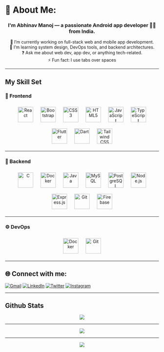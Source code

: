 # 💫 About Me:
### <div align="center">I'm Abhinav Manoj — a passionate Android app developer 👨‍💻 from India.</div>  
  

 <div align="center">🔭 I’m currently working on full-stack web and mobile app development.</div>  
  

 <div align="center">🌱 I’m learning system design, DevOps tools, and backend architectures.</div>  
  

 <div align="center">❓ Ask me about web dev, app dev, or anything tech-related.</div>  
  

 <div align="center">⚡ Fun fact: I use tabs over spaces</div>   

---

## My Skill Set

### 🚀 Frontend
<div align="center">
  <img src="https://profilinator.rishav.dev/skills-assets/react-original-wordmark.svg" alt="React" height="50" style="margin:10px;" />
  <img src="https://profilinator.rishav.dev/skills-assets/bootstrap-plain.svg" alt="Bootstrap" height="50" style="margin:10px;" />
  <img src="https://profilinator.rishav.dev/skills-assets/css3-original-wordmark.svg" alt="CSS3" height="50" style="margin:10px;" />
  <img src="https://profilinator.rishav.dev/skills-assets/html5-original-wordmark.svg" alt="HTML5" height="50" style="margin:10px;" />
  <img src="https://profilinator.rishav.dev/skills-assets/javascript-original.svg" alt="JavaScript" height="50" style="margin:10px;" />
  <img src="https://profilinator.rishav.dev/skills-assets/typescript-original.svg" alt="TypeScript" height="50" style="margin:10px;" />
  <img src="https://profilinator.rishav.dev/skills-assets/flutterio-icon.svg" alt="Flutter" height="50" style="margin:10px;" />
  <img src="https://profilinator.rishav.dev/skills-assets/dartlang-icon.svg" alt="Dart" height="50" style="margin:10px;" />
  <img src="https://profilinator.rishav.dev/skills-assets/tailwindcss.svg" alt="Tailwind CSS" height="50" style="margin:10px;" />
</div>

---

### 🧠 Backend
<div align="center">
  <img src="https://profilinator.rishav.dev/skills-assets/c-original.svg" alt="C" height="50" style="margin:10px;" />
  <img src="https://profilinator.rishav.dev/skills-assets/docker-original-wordmark.svg" alt="Docker" height="50" style="margin:10px;" />
  <img src="https://profilinator.rishav.dev/skills-assets/java-original-wordmark.svg" alt="Java" height="50" style="margin:10px;" />
  <img src="https://profilinator.rishav.dev/skills-assets/mysql-original-wordmark.svg" alt="MySQL" height="50" style="margin:10px;" />
  <img src="https://profilinator.rishav.dev/skills-assets/postgresql-original-wordmark.svg" alt="PostgreSQL" height="50" style="margin:10px;" />
  <img src="https://profilinator.rishav.dev/skills-assets/nodejs-original-wordmark.svg" alt="Node.js" height="50" style="margin:10px;" />
  <img src="https://profilinator.rishav.dev/skills-assets/express-original-wordmark.svg" alt="Express.js" height="50" style="margin:10px;" />
  <img src="https://profilinator.rishav.dev/skills-assets/git-scm-icon.svg" alt="Git" height="50" style="margin:10px;" />
  <img src="https://profilinator.rishav.dev/skills-assets/firebase.png" alt="Firebase" height="50" style="margin:10px;" />
</div>

---

### ⚙️ DevOps
<div align="center">
  <img src="https://profilinator.rishav.dev/skills-assets/docker-original-wordmark.svg" alt="Docker" height="50" style="margin:10px;" />
  <img src="https://profilinator.rishav.dev/skills-assets/git-scm-icon.svg" alt="Git" height="50" style="margin:10px;" />
</div>

---

## 🌐 Connect with me:
[![Gmail](https://img.shields.io/badge/Gmail-D14836?style=for-the-badge&logo=gmail&logoColor=white)](mailto:abhinavmanoj1605@gmail.com)
[![LinkedIn](https://img.shields.io/badge/LinkedIn-0077B5?style=for-the-badge&logo=linkedin&logoColor=white)](https://linkedin.com/in/yourprofile)
[![Twitter](https://img.shields.io/badge/Twitter-1DA1F2?style=for-the-badge&logo=twitter&logoColor=white)](https://twitter.com/yourprofile)
[![Instagram](https://img.shields.io/badge/Instagram-E4405F?style=for-the-badge&logo=instagram&logoColor=white)](https://instagram.com/abhinofff)

---

## Github Stats  
<div align="center"><img src="https://github-readme-stats.vercel.app/api?username=abhi4real05&show_icons=true&count_private=true&hide_border=true" align="center" /></div>  

---

<div align="center">
<img src="https://komarev.com/ghpvc/?username=abhi4real05&&style=flat-square" align="center" />
</div>

---

<div align="center">
            <a href="https://www.buymeacoffee.com/iiiiii" target="_blank" style="display: inline-block;">
                <img
                    src="https://img.shields.io/badge/Donate-Buy%20Me%20A%20Coffee-orange.svg?style=flat-square&logo=buymeacoffee" 
                    align="center"
                />
            </a></div>






